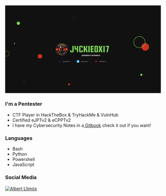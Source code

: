 <p>      </p>  <img src="https://github.com/J4ckie0x17/j4ckie0x17/blob/092f5501993840fd01df18d9be4c0332e841b9de/fondo%20twitch.png" alignheight="1000" width="1000" />


### I'm a Pentester
- CTF Player in HackTheBox & TryHackMe & VulnHub
- Certified eJPTv2 & eCPPTv2
- I have my Cybersecurity Notes in a<a href="https://j4ckie0x17.gitbook.io/notes-pentesting/"> Gitbook</a> check it out if you want!

### Languages
- Bash
- Python
- Powershell
- JavaScript

### Social Media
<a href="https://www.linkedin.com/in/albert-llim%C3%B3s-gonz%C3%A1lez-4a2b08154/" target="blank"><img align="center" src="https://raw.githubusercontent.com/rahuldkjain/github-profile-readme-generator/master/src/images/icons/Social/linked-in-alt.svg" alt="Albert Llimós" height="30" width="40" /></a>
